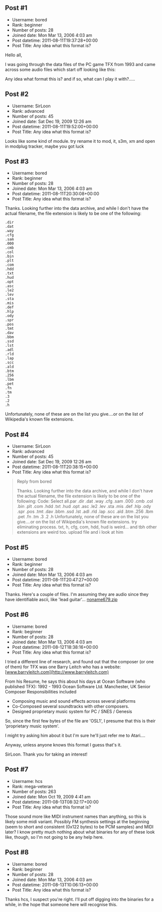 ## Post #1
- Username: bored
- Rank: beginner
- Number of posts: 28
- Joined date: Mon Mar 13, 2006 4:03 am
- Post datetime: 2011-08-11T19:37:28+00:00
- Post Title: Any idea what this format is?

Hello all,

I was going through the data files of the PC game TFX from 1993 and came across some audio files which start off looking like this:


Any idea what format this is? and if so, what can I play it with?.....
## Post #2
- Username: SirLoon
- Rank: advanced
- Number of posts: 45
- Joined date: Sat Dec 19, 2009 12:26 am
- Post datetime: 2011-08-11T19:52:00+00:00
- Post Title: Any idea what this format is?

Looks like some kind of module. try rename it to mod, it, s3m, xm and open in modplug tracker, maybe you got luck
## Post #3
- Username: bored
- Rank: beginner
- Number of posts: 28
- Joined date: Mon Mar 13, 2006 4:03 am
- Post datetime: 2011-08-11T20:30:08+00:00
- Post Title: Any idea what this format is?

Thanks. Looking further into the data archive, and while I don't have the actual filename, the file extension is likely to be one of the following:

```
.dir
.dat
.way
.cfg
.sam
.000
.cmb
.col
.bin
.plt
.com
.hdd
.txt
.hud
.opt
.asc
.le2
.lev
.sta
.mis
.def
.hlp
.ody
.spr
.pos
.tmt
.dav
.bbm
.ssd
.lst
.adl
.rld
.lap
.scc
.ald
.btm
.256
.lbm
.pet
.fn
.tm
.3
.2
.h
```

Unfortunately, none of these are on the list you give....or on the list of Wikipedia's known file extensions.
## Post #4
- Username: SirLoon
- Rank: advanced
- Number of posts: 45
- Joined date: Sat Dec 19, 2009 12:26 am
- Post datetime: 2011-08-11T20:38:15+00:00
- Post Title: Any idea what this format is?

> Reply from bored
>
> Thanks. Looking further into the data archive, and while I don't have the actual filename, the file extension is likely to be one of the following:
Code: Select all.par
.dir
.dat
.way
.cfg
.sam
.000
.cmb
.col
.bin
.plt
.com
.hdd
.txt
.hud
.opt
.asc
.le2
.lev
.sta
.mis
.def
.hlp
.ody
.spr
.pos
.tmt
.dav
.bbm
.ssd
.lst
.adl
.rld
.lap
.scc
.ald
.btm
.256
.lbm
.pet
.fn
.tm
.3
.2
.h
Unfortunately, none of these are on the list you give....or on the list of Wikipedia's known file extensions.
try eliminating process. txt, h, cfg, com, hdd, hud is weird... and tbh other extensions are weird too. upload file and i look at him
## Post #5
- Username: bored
- Rank: beginner
- Number of posts: 28
- Joined date: Mon Mar 13, 2006 4:03 am
- Post datetime: 2011-08-11T20:47:27+00:00
- Post Title: Any idea what this format is?

Thanks. Here's a couple of files.
I'm assuming they are audio since they have identifiable ascii, like 'lead guitar'...
[noname679.zip](https://xentaxbackup.github.io/file/4613_noname679.zip)
## Post #6
- Username: bored
- Rank: beginner
- Number of posts: 28
- Joined date: Mon Mar 13, 2006 4:03 am
- Post datetime: 2011-08-12T18:38:16+00:00
- Post Title: Any idea what this format is?

I tried a different line of research, and found out that the composer (or one of them) for TFX was one Barry Leitch who has a website:
[www.barryleitch.com](http://www.barryleitch.com)

From his Resume, he says this about his days at Ocean Software (who published TFX):
1992 - 1993 Ocean Software Ltd. Manchester, UK 
Senior Composer 
Responsibilities included 
* Composing music and sound effects across several platforms 
* Co-Composed several soundtracks with other composers.
* Designed proprietary music system for PC / SNES / Genesis 

So, since the first few bytes of the file are 'OSL1', I presume that this is their 'proprietary music system'.

I might try asking him about it but I'm sure he'll just refer me to Atari....

Anyway, unless anyone knows this format I guess that's it.

SirLoon. Thank you for taking an interest!
## Post #7
- Username: hcs
- Rank: mega-veteran
- Number of posts: 263
- Joined date: Mon Oct 19, 2009 4:41 am
- Post datetime: 2011-08-13T08:32:17+00:00
- Post Title: Any idea what this format is?

Those sound more like MIDI instrument names than anything, so this is likely some midi variant.  Possibly FM synthesis settings at the beginning (seem to short and consistent (0x122 bytes) to be PCM samples) and MIDI later?  I know pretty much nothing about what binaries for any of these look like, though, so I'm not going to be any help here.
## Post #8
- Username: bored
- Rank: beginner
- Number of posts: 28
- Joined date: Mon Mar 13, 2006 4:03 am
- Post datetime: 2011-08-13T10:06:13+00:00
- Post Title: Any idea what this format is?

Thanks hcs,
I suspect you're right. I'll put off digging into the binaries for a while, in the hope that someone here will recognise this.
